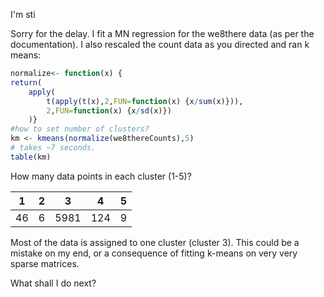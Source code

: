 I'm sti

Sorry for the delay. I fit a MN regression for the we8there data (as per the documentation). 
I also rescaled the count data as you directed and ran k means:
```R
normalize<- function(x) {
return(	
	apply(
		t(apply(t(x),2,FUN=function(x) {x/sum(x)})),
		2,FUN=function(x) {x/sd(x)})
	)}
#how to set number of clusters?
km <- kmeans(normalize(we8thereCounts),5)
# takes ~7 seconds.
table(km)
```
How many data points in each cluster (1-5)? 

   1    |2|    3 |   4 |   5 
-------|---|-------|------| -------
  46  |  6| 5981 | 124 |   9 


Most of the data is assigned to one cluster (cluster 3).
This could be a mistake on my end, or a consequence of fitting k-means on very very sparse matrices. 

What shall I do next?